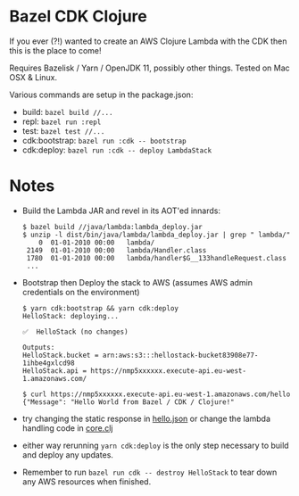 Bazel CDK Clojure
=================

If you ever (?!) wanted to create an AWS Clojure Lambda with the CDK then this is the place to come! 

Requires Bazelisk / Yarn / OpenJDK 11, possibly other things. Tested on Mac OSX & Linux.

Various commands are setup in the package.json:

- build:  `bazel build //...`
- repl: `bazel run :repl`
- test: `bazel test //...`
- cdk:bootstrap: `bazel run :cdk -- bootstrap`
- cdk:deploy: `bazel run :cdk -- deploy LambdaStack`


Notes
=====

- Build the Lambda JAR and revel in its AOT'ed innards:
    
    ````
    $ bazel build //java/lambda:lambda_deploy.jar
    $ unzip -l dist/bin/java/lambda/lambda_deploy.jar | grep " lambda/" 
        0  01-01-2010 00:00   lambda/
     2149  01-01-2010 00:00   lambda/Handler.class
     1780  01-01-2010 00:00   lambda/handler$G__133handleRequest.class
     ...
    ````


- Bootstrap then Deploy the stack to AWS (assumes AWS admin credentials on the environment)

    ````
    $ yarn cdk:bootstrap && yarn cdk:deploy
    HelloStack: deploying...
    
    ✅  HelloStack (no changes)
    
    Outputs:
    HelloStack.bucket = arn:aws:s3:::hellostack-bucket83908e77-1ihbe4gxlcd98
    HelloStack.api = https://nmp5xxxxxx.execute-api.eu-west-1.amazonaws.com/
  
    $ curl https://nmp5xxxxxx.execute-api.eu-west-1.amazonaws.com/hello
    {"Message": "Hello World from Bazel / CDK / Clojure!"
    ````
  
- try changing the static response in [hello.json](infra/static/hello.json) or change the lambda handling code in [core.clj](java/lambda/core.clj) 

- either way rerunning `yarn cdk:deploy` is the only step necessary to build and deploy any updates.

- Remember to run `bazel run cdk -- destroy HelloStack` to tear down any AWS resources when finished.
